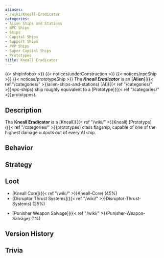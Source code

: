 ```yaml
---
aliases:
- /wiki/Kneall-Eradicator
categories:
- Alien Ships and Stations
- NPC Ships
- Ships
- Capital Ships
- Support Ships
- PVP Ships
- Super Capital Ships
- Prototypes
title: Kneall Eradicator
---
```


{{< shipInfobox >}} {{< notices/underConstruction >}} {{< notices/npcShip >}} {{< notices/prototypeShip >}} The **_Kneall Eradicator_** is an [**Alien**]({{< ref "/categories/" >}}alien-ships-and-stations) [AI]({{< ref "/categories/" >}}npc-ships) ship roughly equivalent to a [Prototype]({{< ref "/categories/" >}}prototypes).

## Description

The **Kneall Eradicator** is a [Kneall]({{< ref "/wiki/" >}}Kneall) [Prototype]({{< ref "/categories/" >}}prototypes) class flagship, capable of one of the highest damage outputs out of every AI ship.

## Behavior

## Strategy

## Loot

- [Kneall Core]({{< ref "/wiki/" >}}Kneall-Core) (45%)
- [Disruptor Thrust Systems]({{< ref "/wiki/" >}}Disruptor-Thrust-Systems) (25%)

<!-- -->

- [Punisher Weapon Salvage]({{< ref "/wiki/" >}}Punisher-Weapon-Salvage) (1%)

## Version History 

## Trivia